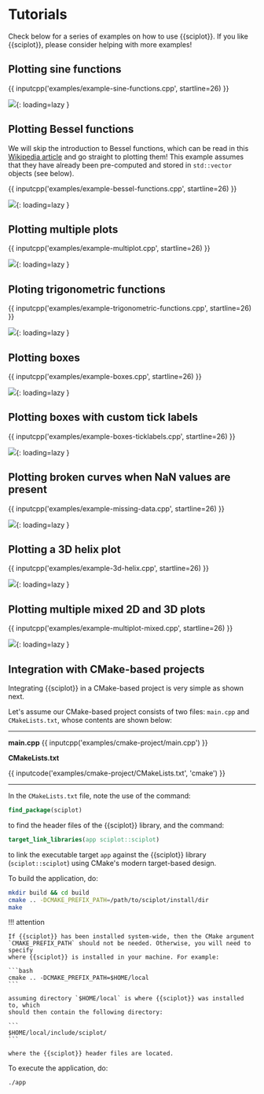 # Tutorials

Check below for a series of examples on how to use {{sciplot}}. If you like
{{sciplot}}, please consider helping with more examples!

## Plotting sine functions

{{ inputcpp('examples/example-sine-functions.cpp', startline=26) }}

![](img/tutorials/example-sine-functions.svg){: loading=lazy }

## Plotting Bessel functions

We will skip the introduction to Bessel functions, which can be read in this
[Wikipedia article](https://en.wikipedia.org/wiki/Bessel_function) and go
straight to plotting them! This example assumes that they have already been
pre-computed and stored in `std::vector` objects (see below).

{{ inputcpp('examples/example-bessel-functions.cpp', startline=26) }}

![](img/tutorials/example-bessel-functions.svg){: loading=lazy }

## Plotting multiple plots

{{ inputcpp('examples/example-multiplot.cpp', startline=26) }}

![](img/tutorials/example-multiplot.svg){: loading=lazy }

## Ploting trigonometric functions

{{ inputcpp('examples/example-trigonometric-functions.cpp', startline=26) }}

![](img/tutorials/example-sincos-functions.svg){: loading=lazy }

## Plotting boxes

{{ inputcpp('examples/example-boxes.cpp', startline=26) }}

![](img/tutorials/example-boxes.svg){: loading=lazy }

## Plotting boxes with custom tick labels

{{ inputcpp('examples/example-boxes-ticklabels.cpp', startline=26) }}

![](img/tutorials/example-boxes-ticklabels.svg){: loading=lazy }

## Plotting broken curves when NaN values are present

{{ inputcpp('examples/example-missing-data.cpp', startline=26) }}

![](img/tutorials/example-missing-data.svg){: loading=lazy }

## Plotting a 3D helix plot

{{ inputcpp('examples/example-3d-helix.cpp', startline=26) }}

![](img/tutorials/example-3d-helix.svg){: loading=lazy }

## Plotting multiple mixed 2D and 3D plots

{{ inputcpp('examples/example-multiplot-mixed.cpp', startline=26) }}

![](img/tutorials/example-multiplot-mixed.svg){: loading=lazy }

## Integration with CMake-based projects

Integrating {{sciplot}} in a CMake-based project is very simple as shown next.

Let's assume our CMake-based project consists of two files: `main.cpp` and
`CMakeLists.txt`, whose contents are shown below:

----

**main.cpp**
{{ inputcpp('examples/cmake-project/main.cpp') }}

**CMakeLists.txt**

{{ inputcode('examples/cmake-project/CMakeLists.txt', 'cmake') }}

----

In the `CMakeLists.txt` file, note the use of the command:

```cmake
find_package(sciplot)
```

to find the header files of the {{sciplot}} library, and the command:

```cmake
target_link_libraries(app sciplot::sciplot)
```
to link the executable target `app` against the {{sciplot}} library
(`sciplot::sciplot`) using CMake's modern target-based design.

To build the application, do:

```bash
mkdir build && cd build
cmake .. -DCMAKE_PREFIX_PATH=/path/to/sciplot/install/dir
make
```

!!! attention

    If {{sciplot}} has been installed system-wide, then the CMake argument
    `CMAKE_PREFIX_PATH` should not be needed. Otherwise, you will need to specify
    where {{sciplot}} is installed in your machine. For example:

    ```bash
    cmake .. -DCMAKE_PREFIX_PATH=$HOME/local
    ```

    assuming directory `$HOME/local` is where {{sciplot}} was installed to, which
    should then contain the following directory:

    ```
    $HOME/local/include/sciplot/
    ```

    where the {{sciplot}} header files are located.

To execute the application, do:

```bash
./app
```
